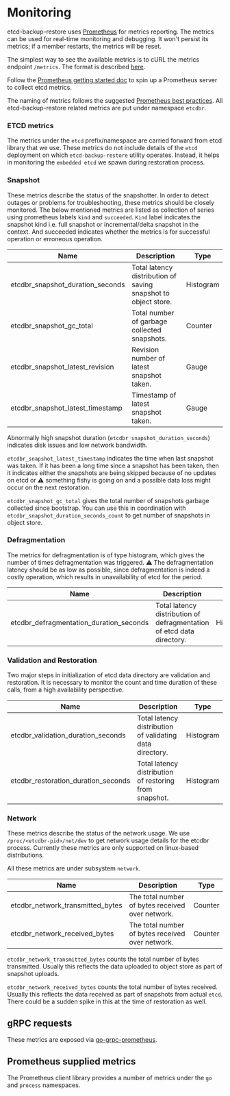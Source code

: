 # Monitoring

etcd-backup-restore uses [Prometheus][prometheus] for metrics reporting. The metrics can be used for real-time monitoring and debugging. It won't persist its metrics; if a member restarts, the metrics will be reset.

The simplest way to see the available metrics is to cURL the metrics endpoint `/metrics`. The format is described [here](http://prometheus.io/docs/instrumenting/exposition_formats/).

Follow the [Prometheus getting started doc][prometheus-getting-started] to spin up a Prometheus server to collect etcd metrics.

The naming of metrics follows the suggested [Prometheus best practices][prometheus-naming]. All etcd-backup-restore related metrics are put under namespace `etcdbr`.

### ETCD metrics

The metrics under the `etcd` prefix/namespace are carried forward from etcd library that we use. These metrics do not include details of the `etcd` deployment on which `etcd-backup-restore` utility operates. Instead, it helps in monitoring the `embedded etcd` we spawn during restoration process.


### Snapshot

These metrics describe the status of the snapshotter. In order to detect outages or problems for troubleshooting, these metrics should be closely monitored. The below mentioned metrics are listed as collection of series using prometheus labels `kind` and `succeeded`. `Kind` label indicates the snapshot kind i.e. full snapshot or incremental/delta snapshot in the context. And succeeded indicates whether the metrics is for successful operation or erroneous operation.

| Name | Description | Type |
|------|-------------|------|
| etcdbr_snapshot_duration_seconds | Total latency distribution of saving snapshot to object store. | Histogram |
| etcdbr_snapshot_gc_total | Total number of garbage collected snapshots. | Counter |
| etcdbr_snapshot_latest_revision | Revision number of latest snapshot taken. | Gauge |
| etcdbr_snapshot_latest_timestamp | Timestamp of latest snapshot taken. | Gauge |

Abnormally high snapshot duration (`etcdbr_snapshot_duration_seconds`) indicates disk issues and low network bandwidth.

`etcdbr_snapshot_latest_timestamp` indicates the time when last snapshot was taken. If it has been a long time since a snapshot has been taken, then it indicates either the snapshots are being skipped because of no updates on etcd or :warning: something fishy is going on and a possible data loss might occur on the next restoration.

`etcdbr_snapshot_gc_total` gives the total number of snapshots garbage collected since bootstrap. You can use this in coordination with `etcdbr_snapshot_duration_seconds_count` to get number of snapshots in object store.

### Defragmentation

The metrics for defragmentation is of type histogram, which gives the number of times defragmentation was triggered. :warning: The defragmentation latency should be as low as possible, since
defragmentation is indeed a costly operation, which results in unavailability of etcd for the period.

| Name | Description | Type |
|------|-------------|------|
| etcdbr_defragmentation_duration_seconds | Total latency distribution of defragmentation of etcd data directory. | Histogram |

### Validation and Restoration

Two major steps in initialization of etcd data directory are validation and restoration. It is necessary to monitor the count and time duration of these calls, from a high availability perspective.

| Name | Description | Type |
|------|-------------|------|
| etcdbr_validation_duration_seconds | Total latency distribution of validating data directory. | Histogram |
| etcdbr_restoration_duration_seconds | Total latency distribution of restoring from snapshot. | Histogram |

### Network

These metrics describe the status of the network usage. We use `/proc/<etcdbr-pid>/net/dev` to get network usage details for the etcdbr process. Currently these metrics are only supported on linux-based distributions.

All these metrics are under subsystem `network`.

| Name | Description | Type |
|------|-------------|------|
| etcdbr_network_transmitted_bytes | The total number of bytes received over network. | Counter |
| etcdbr_network_received_bytes | The total number of bytes received over network. | Counter |


`etcdbr_network_transmitted_bytes` counts the total number of bytes transmitted. Usually this reflects the data uploaded to object store as part of snapshot uploads.

`etcdbr_network_received_bytes` counts the total number of bytes received. Usually this reflects the data received as part of snapshots from actual `etcd`. There could be a sudden spike in this at the time of restoration as well.

## gRPC requests

These metrics are exposed via [go-grpc-prometheus][go-grpc-prometheus].

## Prometheus supplied metrics

The Prometheus client library provides a number of metrics under the `go` and `process` namespaces.

[glossary-proposal]: learning/glossary.md#proposal
[prometheus]: http://prometheus.io/
[prometheus-getting-started]: http://prometheus.io/docs/introduction/getting_started/
[prometheus-naming]: http://prometheus.io/docs/practices/naming/
[v2-http-metrics]: v2/metrics.md#http-requests
[go-grpc-prometheus]: https://github.com/grpc-ecosystem/go-grpc-prometheus